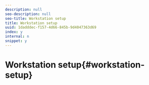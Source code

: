 ```yaml
---
description: null
seo-description: null
seo-title: Workstation setup
title: Workstation setup
uuid: 1dadddec-f157-4d66-845b-9d4047363d69
index: y
internal: n
snippet: y
---
```


# Workstation setup{#workstation-setup}

